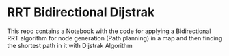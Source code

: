 # RRT Bidirectional Dijstrak
This repo contains a Notebook with the code for applying a Bidirectional RRT algorithm for node generation (Path planning) in a map and then finding the shortest path in it with Dijstrak Algorithm
